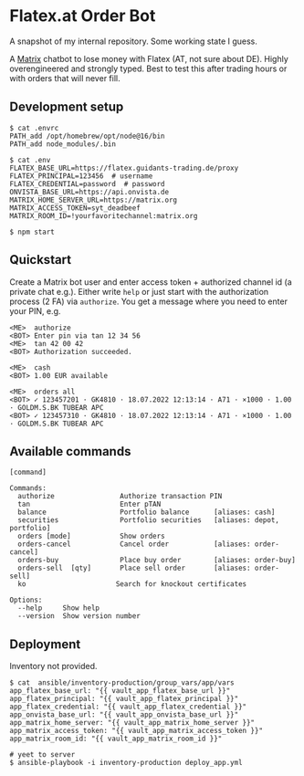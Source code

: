 Flatex.at Order Bot
===================

A snapshot of my internal repository. Some working state I guess.

A [Matrix](https://matrix.org/) chatbot to lose money with Flatex (AT, not sure about DE). Highly overengineered and
strongly typed. Best to test this after trading hours or with orders that will never fill.

## Development setup

```shell
$ cat .envrc
PATH_add /opt/homebrew/opt/node@16/bin
PATH_add node_modules/.bin

$ cat .env
FLATEX_BASE_URL=https://flatex.guidants-trading.de/proxy
FLATEX_PRINCIPAL=123456  # username
FLATEX_CREDENTIAL=password  # password
ONVISTA_BASE_URL=https://api.onvista.de
MATRIX_HOME_SERVER_URL=https://matrix.org
MATRIX_ACCESS_TOKEN=syt_deadbeef
MATRIX_ROOM_ID=!yourfavoritechannel:matrix.org

$ npm start
```

## Quickstart

Create a Matrix bot user and enter access token + authorized channel id (a private chat e.g.). Either write `help` or
just start with the authorization process (2 FA) via `authorize`. You get a message where you need to enter your PIN, e.g.

```text
<ME>  authorize
<BOT> Enter pin via tan 12 34 56
<ME>  tan 42 00 42
<BOT> Authorization succeeded.

<ME>  cash
<BOT> 1.00 EUR available

<ME>  orders all
<BOT> ✓ 123457201 · GK4810 · 18.07.2022 12:13:14 · A71 · ×1000 · 1.00 · GOLDM.S.BK TUBEAR APC
<BOT> ✓ 123457310 · GK4810 · 18.07.2022 12:13:14 · A71 · ×1000 · 1.00 · GOLDM.S.BK TUBEAR APC
```

## Available commands

```
[command]

Commands:
  authorize                Authorize transaction PIN
  tan                      Enter pTAN
  balance                  Portfolio balance      [aliases: cash]
  securities               Portfolio securities   [aliases: depot, portfolio]
  orders [mode]            Show orders
  orders-cancel            Cancel order           [aliases: order-cancel]
  orders-buy               Place buy order        [aliases: order-buy]
  orders-sell  [qty]       Place sell order       [aliases: order-sell]
  ko                      Search for knockout certificates

Options:
  --help     Show help
  --version  Show version number
```

## Deployment

Inventory not provided.

```shell
$ cat  ansible/inventory-production/group_vars/app/vars
app_flatex_base_url: "{{ vault_app_flatex_base_url }}"
app_flatex_principal: "{{ vault_app_flatex_principal }}"
app_flatex_credential: "{{ vault_app_flatex_credential }}"
app_onvista_base_url: "{{ vault_app_onvista_base_url }}"
app_matrix_home_server: "{{ vault_app_matrix_home_server }}"
app_matrix_access_token: "{{ vault_app_matrix_access_token }}"
app_matrix_room_id: "{{ vault_app_matrix_room_id }}"

# yeet to server
$ ansible-playbook -i inventory-production deploy_app.yml
```
